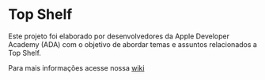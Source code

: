 # Top Shelf

Este projeto foi elaborado por desenvolvedores da Apple Developer Academy (ADA) com o objetivo de abordar temas e assuntos relacionados a Top Shelf.

Para mais informações acesse nossa [wiki](https://github.com/TopShelfTutorial/TopShelf/wiki)
